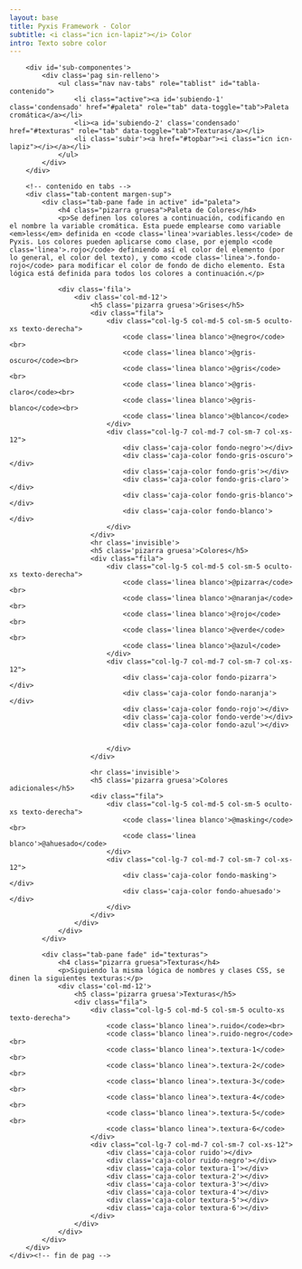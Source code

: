 ```yaml
---
layout: base
title: Pyxis Framework - Color
subtitle: <i class="icn icn-lapiz"></i> Color
intro: Texto sobre color
---
```


<!--<div class='col-lg-3 col-md-3 oculto-sm oculto-xs'>
<a name='ancla' id='a'></a>
<div class='menu-affix alto-affix'>
<div data-spy="affix" data-offset-top="220">
    <ul>
        <li><a class='xs gris-oscuro gruesa' data-scroll href='#titulo-uno'>Paleta de colores</a></li>
        <li><a class='xs gris-oscuro gruesa' data-scroll href='#titulo-dos'>Grises</a></li>
        <li><a class='xs gris-oscuro gruesa' data-scroll href='#titulo-tres'>Colores</a></li>
        <li><a class='xs gris-oscuro gruesa' data-scroll href='#titulo-cuatro'>Adicionales</a></li>
        <li><a class='xs gris-oscuro gruesa' data-scroll href='#titulo-cinco'>Opuestos</a></li>
    </ul>
</div>
</div>
</div>-->

<div class='fila'>
    <div class='col-lg-12 col-md-12 col-sm-12 col-xs-12'>


        <div id='sub-componentes'>
            <div class='pag sin-relleno'>
                <ul class="nav nav-tabs" role="tablist" id="tabla-contenido">
                    <li class="active"><a id='subiendo-1' class='condensado' href="#paleta" role="tab" data-toggle="tab">Paleta cromática</a></li>
                    <li><a id='subiendo-2' class='condensado' href="#texturas" role="tab" data-toggle="tab">Texturas</a></li>
                    <li class='subir'><a href="#topbar"><i class="icn icn-lapiz"></i></a></li>
                </ul>
            </div>
        </div>

        <!-- contenido en tabs -->
        <div class="tab-content margen-sup">
            <div class="tab-pane fade in active" id="paleta">
                <h4 class="pizarra gruesa">Paleta de Colores</h4>
                <p>Se definen los colores a continuación, codificando en el nombre la variable cromática. Esta puede emplearse como variable <em>less</em> definida en <code class='linea'>variables.less</code> de Pyxis. Los colores pueden aplicarse como clase, por ejemplo <code class='linea'>.rojo</code> definiendo así el color del elemento (por lo general, el color del texto), y como <code class='linea'>.fondo-rojo</code> para modificar el color de fondo de dicho elemento. Esta lógica está definida para todos los colores a continuación.</p>

                <div class='fila'>
                    <div class='col-md-12'>
                        <h5 class='pizarra gruesa'>Grises</h5>
                        <div class="fila">
                            <div class="col-lg-5 col-md-5 col-sm-5 oculto-xs texto-derecha">
                                <code class='linea blanco'>@negro</code><br>
                                <code class='linea blanco'>@gris-oscuro</code><br>
                                <code class='linea blanco'>@gris</code><br>
                                <code class='linea blanco'>@gris-claro</code><br>
                                <code class='linea blanco'>@gris-blanco</code><br>
                                <code class='linea blanco'>@blanco</code>
                            </div>
                            <div class="col-lg-7 col-md-7 col-sm-7 col-xs-12">
                                <div class='caja-color fondo-negro'></div>
                                <div class='caja-color fondo-gris-oscuro'></div>
                                <div class='caja-color fondo-gris'></div>
                                <div class='caja-color fondo-gris-claro'></div>
                                <div class='caja-color fondo-gris-blanco'></div>
                                <div class='caja-color fondo-blanco'></div>
                            </div>
                        </div>
                        <hr class='invisible'>
                        <h5 class='pizarra gruesa'>Colores</h5>
                        <div class="fila">
                            <div class="col-lg-5 col-md-5 col-sm-5 oculto-xs texto-derecha">
                                <code class='linea blanco'>@pizarra</code><br>
                                <code class='linea blanco'>@naranja</code><br>
                                <code class='linea blanco'>@rojo</code><br>
                                <code class='linea blanco'>@verde</code><br>
                                <code class='linea blanco'>@azul</code>         
                            </div>
                            <div class="col-lg-7 col-md-7 col-sm-7 col-xs-12">
                                <div class='caja-color fondo-pizarra'></div>
                                <div class='caja-color fondo-naranja'></div>
                                <div class='caja-color fondo-rojo'></div>
                                <div class='caja-color fondo-verde'></div> 
                                <div class='caja-color fondo-azul'></div>
                                

                            </div>
                        </div>

                        <hr class='invisible'>
                        <h5 class='pizarra gruesa'>Colores adicionales</h5>
                        <div class="fila">
                            <div class="col-lg-5 col-md-5 col-sm-5 oculto-xs texto-derecha">
                                <code class='linea blanco'>@masking</code><br>
                                <code class='linea blanco'>@ahuesado</code> 
                            </div>
                            <div class="col-lg-7 col-md-7 col-sm-7 col-xs-12">
                                <div class='caja-color fondo-masking'></div>
                                <div class='caja-color fondo-ahuesado'></div>
                            </div>
                        </div>
                    </div>
                </div>
            </div>

            <div class="tab-pane fade" id="texturas">
                <h4 class="pizarra gruesa">Texturas</h4>
                <p>Siguiendo la misma lógica de nombres y clases CSS, se dinen la siguientes texturas:</p>
                <div class='col-md-12'>
                    <h5 class='pizarra gruesa'>Texturas</h5>
                    <div class="fila">
                        <div class="col-lg-5 col-md-5 col-sm-5 oculto-xs texto-derecha">
                            <code class='blanco linea'>.ruido</code><br>
                            <code class='blanco linea'>.ruido-negro</code><br>
                            <code class='blanco linea'>.textura-1</code><br>
                            <code class='blanco linea'>.textura-2</code><br>
                            <code class='blanco linea'>.textura-3</code><br>
                            <code class='blanco linea'>.textura-4</code><br>
                            <code class='blanco linea'>.textura-5</code><br>
                            <code class='blanco linea'>.textura-6</code>
                        </div>
                        <div class="col-lg-7 col-md-7 col-sm-7 col-xs-12">
                            <div class='caja-color ruido'></div>
                            <div class='caja-color ruido-negro'></div>
                            <div class='caja-color textura-1'></div>
                            <div class='caja-color textura-2'></div>
                            <div class='caja-color textura-3'></div>
                            <div class='caja-color textura-4'></div>
                            <div class='caja-color textura-5'></div>
                            <div class='caja-color textura-6'></div>
                        </div>
                    </div>
                </div>
            </div>
        </div>
    </div><!-- fin de pag -->
</div>
